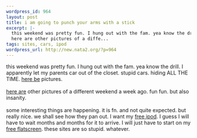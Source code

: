 ```yaml
--- 
wordpress_id: 964
layout: post
title: i am going to punch your arms with a stick
excerpt: |-
  this weekend was pretty fun. I hung out with the fam. yea know the drill. I apparently let my parents car out of the closet. stupid cars. hiding ALL THE TIME. here be pictures. 
  here are other pictures of a diffe...
tags: sites, cars, ipod
wordpress_url: http://new.nata2.org/?p=964
---
```

this weekend was pretty fun. I hung out with the fam. yea know the drill. I apparently let my parents car out of the closet. stupid cars. hiding ALL THE TIME. <a href="http://nata2.info/?path=pictures%2Fevents%2F2004%3A11%3A22_fake_thanksgiving">here be</a> pictures. <Br><br/>
<a href="http://nata2.info/?path=pictures%2Fevents%2F2004%3A11%3A14_Claudias_bbq">here are</a> other pictures of a different weekend a week ago. fun fun. but also insanity. <br/><br/>some interesting things are happening. it is fn. and not quite expected. but really nice. we shall see how they pan out. I want my <a href="http://www.freeipods.com/default.aspx?referer=6836892">free ipod</a>. I guess I will have to wait months and months for it to arrive. I will just have to start on my <a href="http://www.FreeFlatScreens.com/?r=12211878">free flatscreen</a>. these sites are so stupid. whatever.

